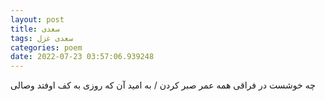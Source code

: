 ```yaml
---
layout: post
title: سعدی
tags: سعدی غزل
categories: poem
date: 2022-07-23 03:57:06.939248
---
```


چه خوشست در فراقی همه عمر صبر کردن / به امید آن که روزی به کف اوفتد وصالی